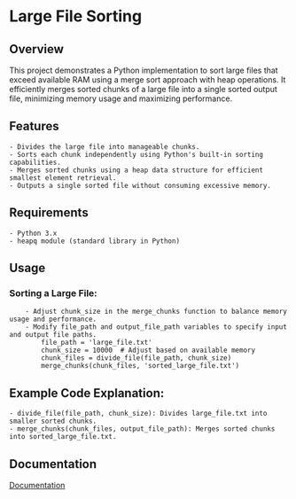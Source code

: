 # Large File Sorting

## Overview

This project demonstrates a Python implementation to sort large files that exceed available RAM using a merge sort approach with heap operations. It efficiently merges sorted chunks of a large file into a single sorted output file, minimizing memory usage and maximizing performance.

## Features
    - Divides the large file into manageable chunks.
    - Sorts each chunk independently using Python's built-in sorting capabilities.
    - Merges sorted chunks using a heap data structure for efficient smallest element retrieval.
    - Outputs a single sorted file without consuming excessive memory.

## Requirements
    - Python 3.x
    - heapq module (standard library in Python)

## Usage

### Sorting a Large File:
        - Adjust chunk_size in the merge_chunks function to balance memory usage and performance.
        - Modify file_path and output_file_path variables to specify input and output file paths.
            file_path = 'large_file.txt'
            chunk_size = 10000  # Adjust based on available memory
            chunk_files = divide_file(file_path, chunk_size)
            merge_chunks(chunk_files, 'sorted_large_file.txt')

## Example Code Explanation:
    - divide_file(file_path, chunk_size): Divides large_file.txt into smaller sorted chunks.
    - merge_chunks(chunk_files, output_file_path): Merges sorted chunks into sorted_large_file.txt.

## Documentation

[Documentation](https://docs.google.com/document/d/1wZddZ418nOD14muzE3fcBhtixE04GlIWMOrsRRXUAAg/edit?usp=sharing)
